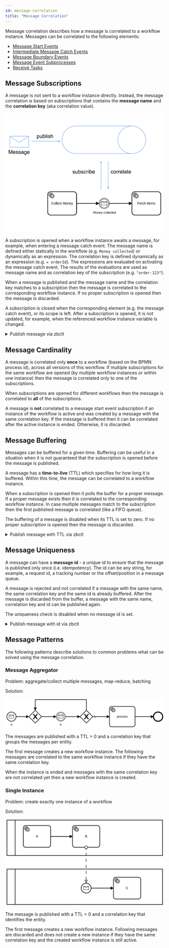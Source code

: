 ```yaml
---
id: message-correlation
title: "Message Correlation"
---
```


Message correlation describes how a message is correlated to a workflow instance. Messages can be correlated to the following elements:

* [Message Start Events](../../bpmn-workflows/message-events/message-events.md#message-start-events)
* [Intermediate Message Catch Events](../../bpmn-workflows/message-events/message-events.md#intermediate-message-catch-events)
* [Message Boundary Events](../../bpmn-workflows/message-events/message-events.md#message-boundary-events)
* [Message Event Subprocesses](../../bpmn-workflows/event-subprocesses/event-subprocesses.md)
* [Receive Tasks](../../bpmn-workflows/receive-tasks/receive-tasks.md)

## Message Subscriptions

A message is not sent to a workflow instance directly. Instead, the message correlation is based on subscriptions that contains the **message name** and the **correlation key** (aka correlation value).

![Message Correlation](assets/message-correlation.png)

A subscription is opened when a workflow instance awaits a message, for example, when entering a message catch event. The message name is defined either statically in the workflow (e.g. `Money collected`) or dynamically as an expression. The correlation key is defined dynamically as an expression (e.g. `= orderId`). The expressions are evaluated on activating the message catch event. The results of the evaluations are used as message name and as correlation key of the subscription (e.g. `"order-123"`).

 When a message is published and the message name and the correlation key matches to a subscription then the message is correlated to the corresponding workflow instance. If no proper subscription is opened then the message is discarded.

A subscription is closed when the corresponding element (e.g. the message catch event), or its scope is left. After a subscription is opened, it is not updated, for example, when the referenced workflow instance variable is changed.

<details>
   <summary>Publish message via zbctl</summary>
   <p>

   ```
   zbctl publish message "Money collected" --correlationKey "order-123"
   ```

   </p>
 </details>

## Message Cardinality

A message is correlated only **once** to a workflow (based on the BPMN process id), across all versions of this workflow. If multiple subscriptions for the same workflow are opened (by multiple workflow instances or within one instance) then the message is correlated only to one of the subscriptions.

When subscriptions are opened for different workflows then the message is correlated to **all** of the subscriptions.

A message is **not** correlated to a message start event subscription if an instance of the workflow is active and was created by a message with the same correlation key. If the message is buffered then it can be correlated after the active instance is ended. Otherwise, it is discarded.

## Message Buffering

Messages can be buffered for a given time. Buffering can be useful in a situation when it is not guaranteed that the subscription is opened before the message is published.

A message has a **time-to-live** (TTL) which specifies for how long it is buffered. Within this time, the message can be correlated to a workflow instance.

When a subscription is opened then it polls the buffer for a proper message. If a proper message exists then it is correlated to the corresponding workflow instance. In case multiple messages match to the subscription then the first published message is correlated (like a FIFO queue).

The buffering of a message is disabled when its TTL is set to zero. If no proper subscription is opened then the message is discarded.

<details>
   <summary>Publish message with TTL via zbctl</summary>
   <p>

   ```
   zbctl publish message "Money collected" --correlationKey "order-123" --ttl 1h
   ```

   </p>
 </details>

## Message Uniqueness

A message can have a **message id** - a unique id to ensure that the message is published only once (i.e. idempotency). The id can be any string, for example, a request id, a tracking number or the offset/position in a message queue.

A message is rejected and not correlated if a message with the same name, the same correlation key and the same id is already buffered. After the message is discarded from the buffer, a message with the same name, correlation key and id can be published again.

The uniqueness check is disabled when no message id is set.

<details>
   <summary>Publish message with id via zbctl</summary>
   <p>

   ```
   zbctl publish message "Money collected" --correlationKey "order-123" --messageId "tracking-12345"
   ```

   </p>
 </details>

## Message Patterns

The following patterns describe solutions to common problems what can be solved using the message correlation.

### Message Aggregator

Problem: aggregate/collect multiple messages, map-reduce, batching

Solution:

![Message Aggregator](assets/message-aggregator.png)

The messages are published with a TTL > 0 and a correlation key that groups the messages per entity.

The first message creates a new workflow instance. The following messages are correlated to the same workflow instance if they have the same correlation key.

When the instance is ended and messages with the same correlation key are not correlated yet then a new workflow instance is created.

### Single Instance

Problem: create exactly one instance of a workflow

Solution:

![Message Single Instance](assets/message-single-instance.png)

The message is published with a TTL = 0 and a correlation key that identifies the entity.

The first message creates a new workflow instance. Following messages are discarded and does not create a new instance if they have the same correlation key and the created workflow instance is still active.
